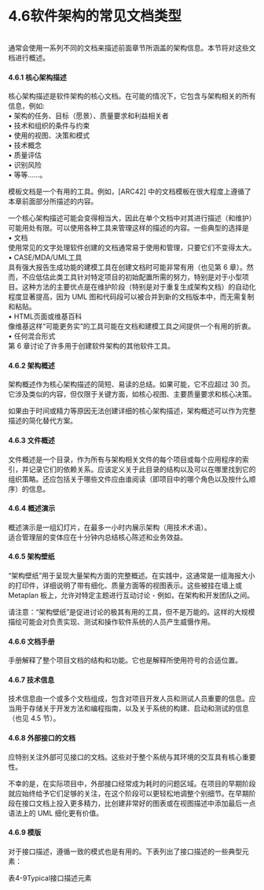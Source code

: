 # 4.6软件架构的常见文档类型

\
通常会使用一系列不同的文档来描述前面章节所涵盖的架构信息。本节将对这些文档进行概述。

#### &#xD;4.6.1 核心架构描述

核心架构描述是软件架构的核心文档。在可能的情况下，它包含与架构相关的所有信息，例如:\
• 架构的任务、目标（愿景）、质量要求和利益相关者\
• 技术和组织的条件与约束\
• 使用的视图、决策和模式\
• 技术概念\
• 质量评估\
• 识别风险\
• 等等......。

模板文档是一个有用的工具。例如，\[ARC42] 中的文档模板在很大程度上遵循了本章前面部分所描述的内容。

一个核心架构描述可能会变得相当大，因此在单个文档中对其进行描述（和维护）可能用处有限。可以使用各种工具来管理这样的描述的内容。一些典型的选择是\
• 文档\
使用常见的文字处理软件创建的文档通常易于使用和管理，只要它们不变得太大。\
• CASE/MDA/UML工具\
具有强大报告生成功能的建模工具在创建文档时可能非常有用（也见第 6 章）。然而，不应低估此类工具针对特定项目的初始配置所需的努力，特别是对于小型项目。这种方法的主要优点是在维护阶段（特别是对于重复生成架构文档）的自动化程度显著提高，因为 UML 图和代码段可以被合并到新的文档版本中，而无需复制和粘贴。\
• HTML页面或维基百科\
像维基这样“可能更务实”的工具可能在文档和建模工具之间提供一个有用的折衷。\
• 任何混合形式\
第 6 章讨论了许多用于创建软件架构的其他软件工具。

#### &#xD;4.6.2 架构概述

架构概述作为核心架构描述的简短、易读的总结。如果可能，它不应超过 30 页。它涉及类似的内容，但仅限于关键方面，如核心视图、主要质量要求和核心决策。

如果由于时间或精力等原因无法创建详细的核心架构描述，架构概述可以作为完整描述的简化替代方案。

#### &#xD;4.6.3 文件概述

文件概述是一个目录，作为所有与架构相关文件的每个项目或每个应用程序的索引，并记录它们的依赖关系。应该定义关于此目录的结构以及可以在哪里找到它的组织策略。还应包括关于哪些文件应由谁阅读（即项目中的哪个角色以及按什么顺序）的信息。

#### &#xD;4.6.4 概述演示

概述演示是一组幻灯片，在最多一小时内展示架构（用技术术语）。\
适合管理层的变体应在十分钟内总结核心陈述和业务效益。

#### &#xD;4.6.5 架构壁纸

“架构壁纸”用于呈现大量架构方面的完整概述。在实践中，这通常是一组海报大小的打印件，详细说明了带有细化、质量方面等的视图表示。这些被挂在墙上或 Metaplan 板上，允许对特定主题进行互动讨论 - 例如，在架构和开发团队之间。

请注意：“架构壁纸”是促进讨论的极其有用的工具，但不是万能的。这样的大规模描绘可能会对负责实现、测试和操作软件系统的人员产生威慑作用。

#### &#xD;4.6.6 文档手册

手册解释了整个项目文档的结构和功能。它也是解释所使用符号的合适位置。

#### &#xD;4.6.7 技术信息

技术信息由一个或多个文档组成，包含对项目开发人员和测试人员重要的信息。应当用于存储关于开发方法和编程指南，以及关于系统的构建、启动和测试的信息（也见 4.5 节）。

#### &#xD;4.6.8 外部接口的文档

应特别关注外部可见接口的文档。这些对于整个系统与其环境的交互具有核心重要性。

不幸的是，在实际项目中，外部接口经常成为耗时的问题区域。在项目的早期阶段就应始终给予它们足够的关注，在这个阶段可以更轻松地调整个别细节。在早期阶段在接口文档上投入更多精力，比创建非常好的图表或在视图描述中添加最后一点语法上的 UML 细化更有价值。

#### &#xD;4.6.9 模版

对于接口描述，遵循一致的模式也是有用的。下表列出了接口描述的一些典型元素：

表4-9Typical接口描述元素
